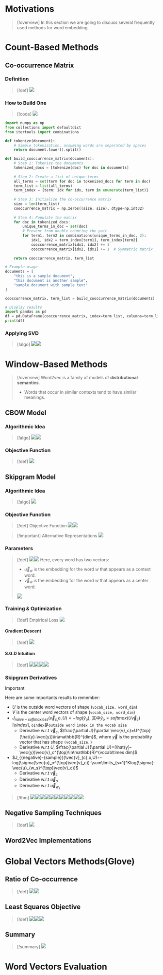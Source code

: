   # Motivations
> [!overview]
> In this section we are going to discuss several frequently used methods for word embedding.



# Count-Based Methods
## Co-occurrence Matrix
### Definition
> [!def]
> ![](Word_Vectors.assets/image-20240710141902818.png)


### How to Build One
> [!code]
> ![](Word_Vectors.assets/image-20240708230216904.png)
```python
import numpy as np
from collections import defaultdict
from itertools import combinations

def tokenize(document):
    # Simple tokenization, assuming words are separated by spaces
    return document.lower().split()

def build_cooccurrence_matrix(documents):
    # Step 1: Tokenize the documents
    tokenized_docs = [tokenize(doc) for doc in documents]
    
    # Step 2: Create a list of unique terms
    all_terms = set(term for doc in tokenized_docs for term in doc)
    term_list = list(all_terms)
    term_index = {term: idx for idx, term in enumerate(term_list)}
    
    # Step 3: Initialize the co-occurrence matrix
    size = len(term_list)
    cooccurrence_matrix = np.zeros((size, size), dtype=np.int32)
    
    # Step 4: Populate the matrix
    for doc in tokenized_docs:
        unique_terms_in_doc = set(doc)
        # Prevent from double counting the pair
        for term1, term2 in combinations(unique_terms_in_doc, 2):
            idx1, idx2 = term_index[term1], term_index[term2]
            cooccurrence_matrix[idx1, idx2] += 1
            cooccurrence_matrix[idx2, idx1] += 1  # Symmetric matrix
    
    return cooccurrence_matrix, term_list

# Example usage
documents = [
    "this is a sample document",
    "this document is another sample",
    "sample document with sample text"
]

cooccurrence_matrix, term_list = build_cooccurrence_matrix(documents)

# Display results
import pandas as pd
df = pd.DataFrame(cooccurrence_matrix, index=term_list, columns=term_list)
print(df)

```



### Applying SVD 
> [!algo]
> ![](Word_Vectors.assets/image-20240710142054627.png)![](Word_Vectors.assets/image-20240710142106669.png)




# Window-Based Methods
> [!overview]
> Word2vec is a family of models of **distributional semantics**.
> - Words that occur in similar contexts tend to have similar meanings.


## CBOW Model
### Algorithmic Idea
> [!algo]
> ![](Word_Vectors.assets/image-20240710143209276.png)![](Word_Vectors.assets/image-20240710143227631.png)



### Objective Function
> [!def]
> ![](Word_Vectors.assets/image-20240710143916533.png)












## Skipgram Model
### Algorithmic Idea
> [!algo]
> ![](Word_Vectors.assets/image-20240710144007435.png)






### Objective Function
> [!def] Objective Function
> ![](Word_Vectors.assets/image-20240710134404462.png)![](Word_Vectors.assets/image-20240710135912179.png)

> [!important] Alternative Representations
> ![](Word_Vectors.assets/image-20240710154731484.png)







### Parameters
> [!def]
> ![](Word_Vectors.assets/image-20240710134718809.png)![](Word_Vectors.assets/image-20240710134725484.png)
> Here, every word has two vectors:
> - $\vec{u}_{w}$ is the embedding for the word $w$ that appears as a context word.
> - $\vec{v}_{w}$ is the embedding for the word $w$ that appears as a center word.
> 
> ![](Word_Vectors.assets/image-20240710134739937.png)



### Training & Optimization
> [!def] Empirical Loss
> ![](Word_Vectors.assets/image-20240710135838211.png)


#### Gradient Descent
> [!def]
> ![](Word_Vectors.assets/image-20240710140641414.png)







#### S.G.D Intuition
> [!def]
> ![](Word_Vectors.assets/image-20240710140704251.png)![](Word_Vectors.assets/image-20240710140714414.png)![](Word_Vectors.assets/image-20240710140720054.png)![](Word_Vectors.assets/image-20240710140728701.png)


### Skipgram Derivatives
> [!important]
> Here are some importants results to remember:
> - $U$ is the outside word vectors of shape (`vocab_size, word_dim`)
> - $V$ is the center word vectors of shape (`vocab_size, word_dim`)
> - $J_{naive-{softmaxloss}}(\vec{v}_{c,}o,U)=-log(\hat{y}_o)$, 其中$\hat{y}_o=softmax(U\vec{v}_{c})[oIndex]$, `oIndex`是`outside word index in the vocab size`
> 	- Derivative w.r.t $\vec{v}_c$, $\frac{\partial J}{\partial \vec{v}_c}=U^{\top}(\hat{y}-\vec{y})\in\mathbb{R}^{dim}$, where $\vec{y}$ is the probability vector that has shape `(vocab_size,)`
> 	- Derivative w.r.t $U$, $\frac{\partial J}{\partial U}=(\hat{y}-\vec{y})\vec{v}_c^{\top}\in\mathbb{R}^{vocab\times dim}$
> - $J_{{negative}-{sample}}(\vec{v}_{c},o,U)=-log(\sigma(\vec{u}_o^{\top}\vec{v}_c))-\sum\limits_{s=1}^Klog(\sigma(-\vec{u}_{w_s}^{\top}\vec{v}_c))$
> 	- Derivative w.r.t $\vec{v}_c$
> 	- Derivative w.r.t $\vec{u}_o$
> 	- Derivative w.r.t $\vec{u}_{w_{s}}$

> [!thm]
> ![](Word_Vectors.assets/image-20240721181056747.png)![](Word_Vectors.assets/image-20240721181103302.png)![](Word_Vectors.assets/image-20240721181110140.png)![](Word_Vectors.assets/image-20240721181116347.png)![](Word_Vectors.assets/image-20240721181208972.png)![](Word_Vectors.assets/image-20240813133956196.png)![](Word_Vectors.assets/image-20240813134002472.png)![](Word_Vectors.assets/image-20240813134010987.png)![](Word_Vectors.assets/image-20240813134018829.png)![](Word_Vectors.assets/image-20240813134026082.png)![](Word_Vectors.assets/image-20240813134033513.png)
























## Negative Sampling Techniques
> [!def]
> ![](Word_Vectors.assets/image-20240710161837423.png)



## Word2Vec Implementations






# Global Vectors Methods(Glove)
## Ratio of Co-occurrence
> [!def]
> ![](Word_Vectors.assets/image-20240710181958334.png)![](Word_Vectors.assets/image-20240710183304224.png)




## Least Squares Objective
> [!def]
> ![](Word_Vectors.assets/image-20240710182025005.png)![](Word_Vectors.assets/image-20240710182031725.png)![](Word_Vectors.assets/image-20240710183517129.png)








## Summary
> [!summary]
> ![](Word_Vectors.assets/image-20240710182301632.png)





# Word Vectors Evaluation
